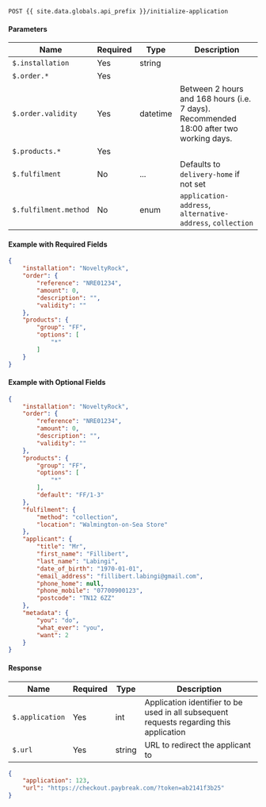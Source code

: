 ```
POST {{ site.data.globals.api_prefix }}/initialize-application
```

#### Parameters

Name | Required | Type | Description
--- | --- | --- | ---
`$.installation` | Yes | string
`$.order.*` | Yes
`$.order.validity` | Yes | datetime | Between 2 hours and 168 hours (i.e. 7 days). Recommended 18:00 after two working days.
`$.products.*` | Yes
`$.fulfilment` | No | ... | Defaults to `delivery-home` if not set
`$.fulfilment.method` | No | enum | `application-address`, `alternative-address`, `collection`

#### Example with Required Fields

```json
{
    "installation": "NoveltyRock",
    "order": {
        "reference": "NRE01234",
        "amount": 0,
        "description": "",
        "validity": ""
    },
    "products": {
        "group": "FF",
        "options": [
            "*"
        ]
    }
}
```

#### Example with Optional Fields

```json
{
    "installation": "NoveltyRock",
    "order": {
        "reference": "NRE01234",
        "amount": 0,
        "description": "",
        "validity": ""
    },
    "products": {
        "group": "FF",
        "options": [
            "*"
        ],
        "default": "FF/1-3"
    },
    "fulfilment": {
        "method": "collection",
        "location": "Walmington-on-Sea Store"
    },
    "applicant": {
        "title": "Mr",
        "first_name": "Fillibert",
        "last_name": "Labingi",
        "date_of_birth": "1970-01-01",
        "email_address": "fillibert.labingi@gmail.com",
        "phone_home": null,
        "phone_mobile": "07700900123",
        "postcode": "TN12 6ZZ"
    },
    "metadata": {
        "you": "do",
        "what_ever": "you",
        "want": 2
    }
}
```

#### Response

Name | Required | Type | Description
--- | --- | --- | ---
`$.application` | Yes | int | Application identifier to be used in all subsequent requests regarding this application
`$.url` | Yes | string | URL to redirect the applicant to

```json
{
    "application": 123,
    "url": "https://checkout.paybreak.com/?token=ab2141f3b25"
}
```
